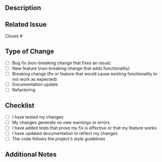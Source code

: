## Description
<!-- Provide a brief summary of the changes in this PR -->

## Related Issue
<!-- Add reference to the related issue (e.g., Closes #123) -->
Closes #

## Type of Change
<!-- Mark with an 'x' the types of changes introduced in this PR -->
- [ ] Bug fix (non-breaking change that fixes an issue)
- [ ] New feature (non-breaking change that adds functionality)
- [ ] Breaking change (fix or feature that would cause existing functionality to not work as expected)
- [ ] Documentation update
- [ ] Refactoring

## Checklist
<!-- Mark with an 'x' the items you've completed -->
- [ ] I have tested my changes
- [ ] My changes generate no new warnings or errors
- [ ] I have added tests that prove my fix is effective or that my feature works
- [ ] I have updated documentation to reflect my changes
- [ ] The code follows the project's style guidelines

## Additional Notes
<!-- Any additional information that could be helpful for reviewers -->